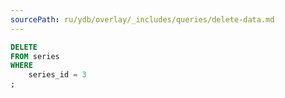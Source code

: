 ```yaml
---
sourcePath: ru/ydb/overlay/_includes/queries/delete-data.md
---
```

```sql
DELETE
FROM series
WHERE
    series_id = 3
;
```